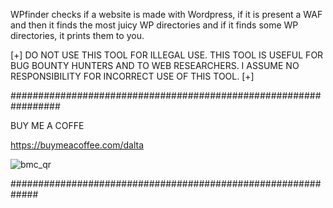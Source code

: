 WPfinder checks if a website is made with Wordpress, if it is present a WAF and then it finds the most juicy WP directories and if it finds some WP directories, it prints them to you.

[+] DO NOT USE THIS TOOL FOR ILLEGAL USE. THIS TOOL IS USEFUL FOR BUG BOUNTY HUNTERS AND TO WEB RESEARCHERS. I ASSUME NO RESPONSIBILITY FOR INCORRECT USE OF THIS TOOL. [+]

#################################################################

BUY ME A COFFE

https://buymeacoffee.com/dalta

![bmc_qr](https://github.com/simonedaltardi/WPfinder/assets/39882187/5c7d67ce-dd36-43b7-b08a-b6e9944a0749)

#############################################################
